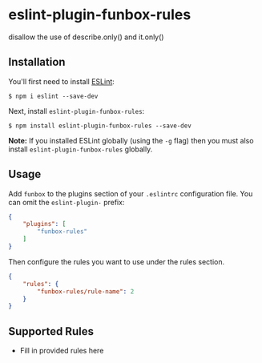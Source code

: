 # eslint-plugin-funbox-rules

disallow the use of describe.only() and it.only()

## Installation

You'll first need to install [ESLint](http://eslint.org):

```
$ npm i eslint --save-dev
```

Next, install `eslint-plugin-funbox-rules`:

```
$ npm install eslint-plugin-funbox-rules --save-dev
```

**Note:** If you installed ESLint globally (using the `-g` flag) then you must also install `eslint-plugin-funbox-rules` globally.

## Usage

Add `funbox` to the plugins section of your `.eslintrc` configuration file. You can omit the `eslint-plugin-` prefix:

```json
{
    "plugins": [
        "funbox-rules"
    ]
}
```


Then configure the rules you want to use under the rules section.

```json
{
    "rules": {
        "funbox-rules/rule-name": 2
    }
}
```

## Supported Rules

* Fill in provided rules here

